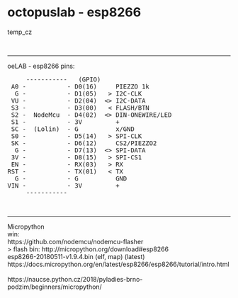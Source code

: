 # octopuslab - esp8266
temp_cz

<br />
<hr />
oeLAB - esp8266 pins:<br />
<pre>
     -----------   (GPIO)
 A0 -           - D0(16)     PIEZZO 1k 
  G -           - D1(05)   > I2C-CLK
 VU -           - D2(04)  <> I2C-DATA
 S3 -           - D3(00)   < FLASH/BTN
 S2 -  NodeMcu  - D4(02)  <> DIN-ONEWIRE/LED
 S1 -           - 3V         +
 SC -  (Lolin)  - G          x/GND
 S0 -           - D5(14)   > SPI-CLK
 SK -           - D6(12)     CS2/PIEZZO2  
  G -           - D7(13)  <> SPI-DATA
 3V -           - D8(15)   > SPI-CS1
 EN -           - RX(03)   > RX
RST -           - TX(01)   < TX
  G -           - G          GND
VIN -           - 3V         +
     -----------
</pre>
<br /><hr />
Micropython<br />
win:<br />
https://github.com/nodemcu/nodemcu-flasher<br /> > flash bin:
http://micropython.org/download#esp8266<br />
esp8266-20180511-v1.9.4.bin (elf, map) (latest)<br />
https://docs.micropython.org/en/latest/esp8266/esp8266/tutorial/intro.html<br />
<br />
https://naucse.python.cz/2018/pyladies-brno-podzim/beginners/micropython/<br />


